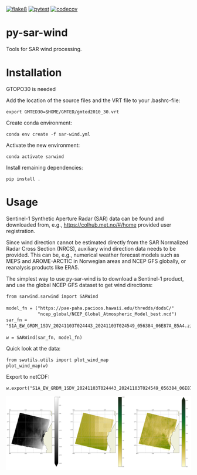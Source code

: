 [![flake8](https://github.com/metno/py-sar-wind/actions/workflows/syntax.yml/badge.svg)](https://github.com/metno/py-sar-wind/actions/workflows/syntax.yml)
[![pytest](https://github.com/metno/py-sar-wind/actions/workflows/pytest.yml/badge.svg)](https://github.com/metno/py-sar-wind/actions/workflows/pytest.yml)
[![codecov](https://codecov.io/gh/metno/py-sar-wind/graph/badge.svg?token=fuO0XONBOp)](https://codecov.io/gh/metno/py-sar-wind)

# py-sar-wind

Tools for SAR wind processing.

# Installation

GTOPO30 is needed

Add the location of the source files and the VRT file to your .bashrc-file:
```
export GMTED30=$HOME/GMTED/gmted2010_30.vrt
```

Create conda environment:

```
conda env create -f sar-wind.yml
```

Activate the new environment:
```
conda activate sarwind
```

Install remaining dependencies:
```
pip install .
```

# Usage

Sentinel-1 Synthetic Aperture Radar (SAR) data can be found and downloaded from, e.g.,
https://colhub.met.no/#/home provided user registration.

Since wind direction cannot be estimated directly from the SAR Normalized Radar
Cross Section (NRCS), auxiliary wind direction data needs to be provided. This
can be, e.g., numerical weather forecast models such as MEPS and AROME-ARCTIC
in Norwegian areas and NCEP GFS globally, or reanalysis products like ERA5.

The simplest way to use py-sar-wind is to download a Sentinel-1 product, and
use the global NCEP GFS dataset to get wind directions:
```
from sarwind.sarwind import SARWind

model_fn = ("https://pae-paha.pacioos.hawaii.edu/thredds/dodsC/"
            "ncep_global/NCEP_Global_Atmospheric_Model_best.ncd")
sar_fn = "S1A_EW_GRDM_1SDV_20241103T024443_20241103T024549_056384_06E87A_B5A4.zip"

w = SARWind(sar_fn, model_fn)
```

Quick look at the data:
```
from swutils.utils import plot_wind_map
plot_wind_map(w)
```

Export to netCDF:
```
w.export("S1A_EW_GRDM_1SDV_20241103T024443_20241103T024549_056384_06E87A_B5A4.nc")
```

![Example wind field](https://github.com/metno/py-sar-wind/blob/main/example.png)
